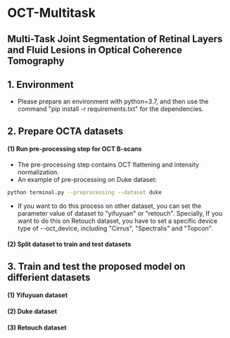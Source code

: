 # OCT-Multitask
## Multi-Task Joint Segmentation of Retinal Layers and Fluid Lesions in Optical Coherence Tomography ##
## 1. Environment
- Please prepare an environment with python=3.7, and then use the command "pip install -r requirements.txt" for the dependencies.
## 2. Prepare OCTA datasets 
#### (1) Run pre-processing step for OCT B-scans
- The pre-processing step contains OCT flattening and intensity normalization.
- An example of pre-processing on Duke dataset:
```bash
python terminal.py --preprocessing --dataset duke
```
- If you want to do this process on other dataset, you can set the parameter value of dataset to "yifuyuan" or "retouch". Specially, If you want to do this on Retouch dataset, you have to set a specific device type of --oct_device, including "Cirrus", "Spectralis" and "Topcon".
#### (2) Split dataset to train and test datasets 
## 3. Train and test the proposed model on differient datasets
#### (1) Yifuyuan dataset
#### (2) Duke dataset
#### (3) Retouch dataset
